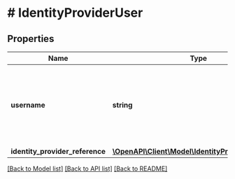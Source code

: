 # # IdentityProviderUser

## Properties

Name | Type | Description | Notes
------------ | ------------- | ------------- | -------------
**username** | **string** | The username from the identity provider. Name Id for SAML Identity Provider. | [optional]
**identity_provider_reference** | [**\OpenAPI\Client\Model\IdentityProviderReference**](IdentityProviderReference.md) |  | [optional]

[[Back to Model list]](../../README.md#models) [[Back to API list]](../../README.md#endpoints) [[Back to README]](../../README.md)
